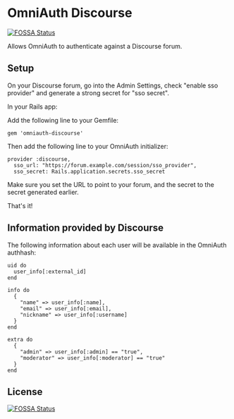 # OmniAuth Discourse
[![FOSSA Status](https://app.fossa.io/api/projects/git%2Bgithub.com%2Flackstein%2Fomniauth-discourse.svg?type=shield)](https://app.fossa.io/projects/git%2Bgithub.com%2Flackstein%2Fomniauth-discourse?ref=badge_shield)


Allows OmniAuth to authenticate against a Discourse forum.

## Setup

On your Discourse forum, go into the Admin Settings, check "enable sso provider" and generate a strong secret for "sso secret".

In your Rails app:

Add the following line to your Gemfile:

    gem 'omniauth-discourse'

Then add the following line to your OmniAuth initializer:

    provider :discourse,
      sso_url: "https://forum.example.com/session/sso_provider",
      sso_secret: Rails.application.secrets.sso_secret
Make sure you set the URL to point to your forum, and the secret to the secret generated earlier.

That's it!

## Information provided by Discourse

The following information about each user will be available in the OmniAuth authhash:

    uid do
      user_info[:external_id]
    end
    
    info do
      {
        "name" => user_info[:name],
        "email" => user_info[:email],
        "nickname" => user_info[:username]
      }
    end
    
    extra do
      {
        "admin" => user_info[:admin] == "true",
        "moderator" => user_info[:moderator] == "true"
      }
    end

## License
[![FOSSA Status](https://app.fossa.io/api/projects/git%2Bgithub.com%2Flackstein%2Fomniauth-discourse.svg?type=large)](https://app.fossa.io/projects/git%2Bgithub.com%2Flackstein%2Fomniauth-discourse?ref=badge_large)